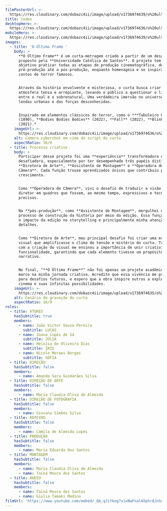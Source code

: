 ```yaml
---
filmPosterUrl: >-
  https://res.cloudinary.com/dobazc4ii/image/upload/v1736974639/o%20ultimo%20frame/t9knwdaj9ioydgo9yc0c.jpg
title: index
desktopHero: >-
  https://res.cloudinary.com/dobazc4ii/image/upload/v1736974636/o%20ultimo%20frame/p4foislghi76sgko9jlc.jpg
mobileHero: >-
  https://res.cloudinary.com/dobazc4ii/image/upload/v1736974639/o%20ultimo%20frame/ruzmjbsivqn3fhdxkb4g.jpg
images:
  - title: 'O Último Frame '
    body: >
      **O Último Frame** é um curta-metragem criado a partir de um desafio
      proposto pela **Universidade Católica de Santos**. O projeto tem como
      objetivo praticar todas as etapas de produção cinematográfica, desde a
      pré-produção até a pós-produção, enquanto homenageia e se inspira em
      contos de terror famosos.


      Através da história envolvente e misteriosa, o curta busca criar uma
      atmosfera tensa e arrepiante, levando o público a questionar o limite
      entre o real e o sobrenatural. Uma verdadeira imersão no universo das
      lendas urbanas e das forças desconhecidas.


      Inspirado em elementos clássicos do terror, como o ***Tabuleiro Ouija**
      (1890), **Bodies Bodies Bodies** (2022), **Fall** (2022), **Blink Twice**
      (2021).*
    imageUrl: >-
      https://res.cloudinary.com/dobazc4ii/image/upload/v1736974636/o%20ultimo%20frame/nfxg3uw3fzja9taxsyk5.jpg
    alt: Camera cybershot em cima do script do curta
    aspectRatio: 16/9
  - title: Processo criativo
    body: >
      Participar desse projeto foi uma **experiência** transformadora e
      desafiadora, especialmente por ter desempenhado três papéis distintos:
      **Diretora de Arte**, **Assistente de Montagem** e **Operadora de
      Câmera**. Cada função trouxe aprendizados únicos que contribuiu para o meu
      crescimento.


      Como **Operadora de Câmera**, vivi o desafio de traduzir a visão do
      diretor em quadros que fossem, ao mesmo tempo, expressivos e tecnicamente
      precisos.


      Na **pós-produção**, como **Assistente de Montagem**, mergulhei no
      processo de construção da história por meio da edição. Essa função reforça
      o impacto da edição no storytelling e principalmente minha atenção aos
      detalhes.


      Como **Diretora de Arte**, meu principal desafio foi criar uma estética
      visual que amplificasse o clima de tensão e mistério do curta. Trabalhar
      com a criação do visual me ensinou a importância de unir criatividade e
      funcionalidade, garantindo que cada elemento tivesse um propósito
      narrativo.


      No final, "**O Último Frame**" não foi apenas um projeto acadêmico, mas um
      marco na minha jornada criativa. Acredito que essa vivência me preparou
      para desafios futuros, e espero que a obra inspire outros a explorarem o
      cinema e suas infinitas possibilidades.
    imageUrl: >-
      https://res.cloudinary.com/dobazc4ii/image/upload/v1736974635/o%20ultimo%20frame/caivqqyvwbltjtspimzi.jpg
    alt: Cenário de gravação do curta
    aspectRatio: 16/9
roles:
  - title: ATORES
    hasSubtitle: true
    members:
      - name: João Victor Souza Pereira
        subtitle: LUCAS
      - name: Joana Lopes de Sá
        subtitle: JÚLIA
      - name: Heloísa de Oliveira Dias
        subtitle: ÍRIS
      - name: Nicole Moraes Borges
        subtitle: SOFIA
  - title: DIREÇÃO
    hasSubtitle: false
    members:
      - name: Amanda Sara Guimarães Silva
  - title: DIREÇÃO DE ARTE
    hasSubtitle: false
    members:
      - name: Maria Claudia Oliva de Almeida
  - title: DIREÇÃO DE FOTOGRAFIA
    hasSubtitle: false
    members:
      - name: Giovana Simões Silva
  - title: ROTEIRO
    hasSubtitle: false
    members:
      - name: Camila de Almeida Lopes
  - title: PRODUÇÃO
    hasSubtitle: false
    members:
      - name: Maria Eduarda Dos Santos
  - title: MONTAGEM
    hasSubtitle: false
    members:
      - name: Maria Claudia Oliva de Almeida
      - name: Tainá Moura dos Santos
  - title: ÁUDIO
    hasSubtitle: false
    members:
      - name: Tainá Moura dos Santos
      - name: Giulia Tamaki Medina
filmUrl: 'https://www.youtube.com/embed/_QA_qJiYkog?si=NwFnalAXphr8JnSu'
---
```


